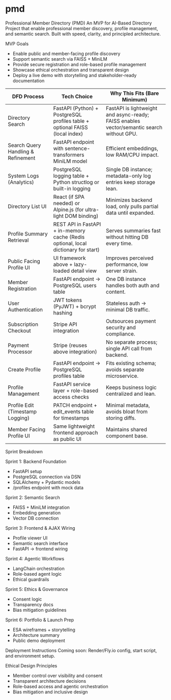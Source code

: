# pmd

Professional Member Directory (PMD)
An MVP for AI-Based Directory Project that enable professional member discovery, profile management, and semantic search. Built with speed, clarity, and principled architecture.

MVP Goals
- Enable public and member-facing profile discovery
- Support semantic search via FAISS + MiniLM
- Provide secure registration and role-based profile management
- Showcase ethical orchestration and transparent design
- Deploy a live demo with storytelling and stakeholder-ready documentation

| DFD Process                        | Tech Choice                                                                        | Why This Fits (Bare Minimum)                                                              |
|------------------------------------|------------------------------------------------------------------------------------|-------------------------------------------------------------------------------------------|
| Directory Search                   | FastAPI (Python) + PostgreSQL profiles table + optional FAISS (local index)        | FastAPI is lightweight and async-ready; FAISS enables vector/semantic search without GPU. |
| Search Query Handling & Refinement | FastAPI endpoint with sentence-transformers MiniLM model                           | Efficient embeddings, low RAM/CPU impact.                                                 |
| System Logs (Analytics)            | PostgreSQL logging table + Python structlog or built-in logging                    | Single DB instance; metadata-only log entries keep storage lean.                          |
| Directory List UI                  | React (if SPA needed) or Alpine.js (for ultra-light DOM binding)                   | Minimizes backend load, only pulls partial data until expanded.                           |
| Profile Summary Retrieval          | REST API in FastAPI + in-memory cache (Redis optional, local dictionary for start) | Serves summaries fast without hitting DB every time.                                      |
| Public Facing Profile UI           | UI framework above + lazy-loaded detail view                                       | Improves perceived performance, low server strain.                                        |
| Member Registration                | FastAPI endpoint → PostgreSQL users table                                          | One DB instance handles both auth and content.                                            |
| User Authentication                | JWT tokens (PyJWT) + bcrypt hashing                                                | Stateless auth → minimal DB traffic.                                                      |
| Subscription Checkout              | Stripe API integration                                                             | Outsources payment security and compliance.                                               |
| Payment Processor                  | Stripe (reuses above integration)                                                  | No separate process; single API call from backend.                                        |
| Create Profile                     | FastAPI endpoint → PostgreSQL profiles table                                       | Fits existing schema; avoids separate microservice.                                       |
| Profile Management                 | FastAPI service layer + role-based access checks                                   | Keeps business logic centralized and lean.                                                |
| Profile Edit (Timestamp Logging)   | PATCH endpoint + edit_events table for timestamps                                  | Minimal metadata, avoids bloat from storing diffs.                                        |
| Member Facing Profile UI           | Same lightweight frontend approach as public UI                                    | Maintains shared component base.                                                          |

Sprint Breakdown

Sprint 1: Backend Foundation
- FastAPI setup
- PostgreSQL connection via DSN
- SQLAlchemy + Pydantic models
- /profiles endpoint with mock data

Sprint 2: Semantic Search
- FAISS + MiniLM integration
- Embedding generation
- Vector DB connection

Sprint 3: Frontend & AJAX Wiring
- Profile viewer UI
- Semantic search interface
- FastAPI → frontend wiring

Sprint 4: Agentic Workflows
- LangChain orchestration
- Role-based agent logic
- Ethical guardrails

Sprint 5: Ethics & Governance
- Consent logic
- Transparency docs
- Bias mitigation guidelines

Sprint 6: Portfolio & Launch Prep
- ESA wireframes + storytelling
- Architecture summary
- Public demo deployment

Deployment Instructions
Coming soon: Render/Fly.io config, start script, and environment setup.

Ethical Design Principles
- Member control over visibility and consent
- Transparent architecture decisions
- Role-based access and agentic orchestration
- Bias mitigation and inclusive design

